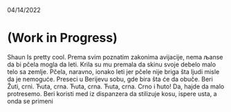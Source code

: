 04/14/2022
# (Work in Progress)
Shaun Is pretty cool.
Prema svim poznatim zakonima avijacije, nema љanse da bi pčela mogla da leti. 
Krila su mu premala da skinu svoje debelo malo telo sa zemlje. Pčela, naravno, ionako leti jer pčele nije briga šta ljudi misle da je nemoguće. Preseci u Berijevu sobu, gde bira šta će da obuče. Beri Žuti, crni. Ћuta, crna. Ћuta, crna. 
Ћuta, crna. Crno i ћuto! Da, hajde da malo protresemo. 
Beri koristi med iz dispanzera da stilizuje kosu, ispere usta, a onda se primeni
